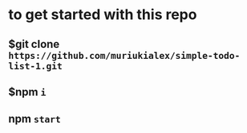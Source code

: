 # to get started with this repo

## $git clone `https://github.com/muriukialex/simple-todo-list-1.git`

## $npm `i`

## npm `start`

